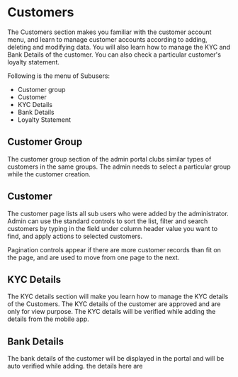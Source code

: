 # Customers 
The Customers section makes you familiar with the customer account menu, and learn to manage customer accounts according to adding, deleting and modifying data. You will also learn how to manage the KYC and Bank Details of the customer. You can also check a particular customer's loyalty statement.

Following is the menu of Subusers:
  * Customer group 
  * Customer
  * KYC Details
  * Bank Details
  * Loyalty Statement

## Customer Group
The customer group section of the admin portal clubs similar types of customers in the same groups. The admin needs to select a particular group while the customer creation. 

## Customer
The customer page lists all sub users who were added by the administrator. Admin can use the standard controls to sort the list, filter and search customers by typing in the field under column header value you want to find, and apply actions to selected customers.

Pagination controls appear if there are more customer records than fit on the page, and are used to move from one page to the next.

## KYC Details
The KYC details section will make you learn how to manage the KYC details of the Customers. The KYC details of the customer are approved and are only for view purpose. The KYC details will be verified while adding the details from the mobile app.

## Bank Details
The bank details of the customer will be displayed in the portal and will be auto verified while adding. the details here are 
